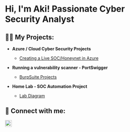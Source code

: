 <h1>Hi, I'm Aki! Passionate Cyber Security Analyst

<h2>👨‍💻 My Projects:</h2>

- <b>Azure / Cloud Cyber Security Projects</b>
  - [Creating a Live SOC/Honeynet in Azure](https://github.com/MVTRXWRLD/Azure-Net.git)

- <b>Running a vulnerability scanner - PortSwigger </b>
  - [BurpSuite Projects](https://github.com/MVTRXWRLD/Burp-Suite.git)

- <b>Home Lab - SOC Automation Project </b>
  - [Lab Diagram](https://github.com/MVTRXWRLD/SOC-AUTOMATION.git)


<h2> 🤳 Connect with me:</h2>

[<img align="left" alt="AkiMacauley | LinkedIn" width="22px" src="https://cdn.jsdelivr.net/npm/simple-icons@v3/icons/linkedin.svg" />][linkedin]



[linkedin]: https://www.linkedin.com/in/akiwandemacauley/
